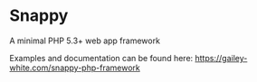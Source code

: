# Snappy
A minimal PHP 5.3+ web app framework

Examples and documentation can be found here: https://gailey-white.com/snappy-php-framework
